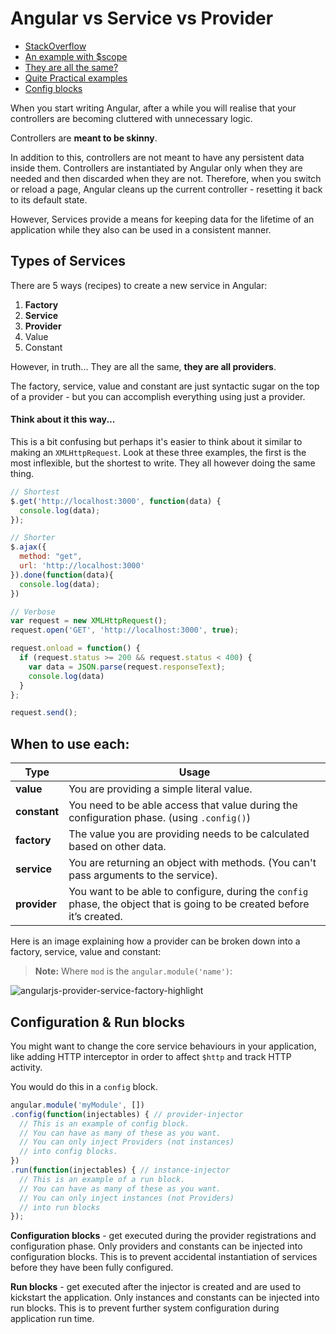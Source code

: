 # Angular vs Service vs Provider

- [StackOverflow](http://stackoverflow.com/questions/15666048/angularjs-service-vs-provider-vs-factory)
- [An example with $scope](http://tylermcginnis.com/angularjs-factory-vs-service-vs-provider/)
- [They are all the same?](http://www.simplygoodcode.com/2015/11/the-difference-between-service-provider-and-factory-in-angularjs/)
- [Quite Practical examples](http://www.learn-angular.org/#!/lessons/handling-complexity)
- [Config blocks](http://www.bennadel.com/blog/2788-creating-a-factory-provider-for-the-configuration-phase-in-angularjs.htm)

When you start writing Angular, after a while you will realise that your controllers are becoming cluttered with unnecessary logic.

Controllers are **meant to be skinny**.

In addition to this, controllers are not meant to have any persistent data inside them. Controllers are instantiated by Angular only when they are needed and then discarded when they are not. Therefore, when you switch or reload a page, Angular cleans up the current controller - resetting it back to its default state.

However, Services provide a means for keeping data for the lifetime of an application while they also can be used in a consistent manner.

## Types of Services

There are 5 ways (recipes) to create a new service in Angular:

1. **Factory**
2. **Service**
3. **Provider**
4. Value
5. Constant

However, in truth... They are all the same, **they are all providers**.

The factory, service, value and constant are just syntactic sugar on the top of a provider - but you can accomplish everything using just a provider.

#### Think about it this way...

This is a bit confusing but perhaps it's easier to think about it similar to making an `XMLHttpRequest`. Look at these three examples, the first is the most inflexible, but the shortest to write. They all however doing the same thing.

```javascript
// Shortest
$.get('http://localhost:3000', function(data) {
  console.log(data);
});

// Shorter
$.ajax({
  method: "get",
  url: 'http://localhost:3000'
}).done(function(data){
  console.log(data);
})

// Verbose
var request = new XMLHttpRequest();
request.open('GET', 'http://localhost:3000', true);

request.onload = function() {
  if (request.status >= 200 && request.status < 400) {
    var data = JSON.parse(request.responseText);
    console.log(data)
  }
};

request.send();
```

## When to use each:

| Type | Usage |
|---|---|
| **value** | You are providing a simple literal value.
| **constant** | You need to be able access that value during the configuration phase. (using `.config()`)
| **factory** | The value you are providing needs to be calculated based on other data.
| **service** | You are returning an object with methods. (You can't pass arguments to the service).
| **provider** | You want to be able to configure, during the `config` phase, the object that is going to be created before it’s created.

Here is an image explaining how a provider can be broken down into a factory, service, value and constant:

> **Note:** Where `mod` is the `angular.module('name')`:

![angularjs-provider-service-factory-highlight](https://cloud.githubusercontent.com/assets/40461/11506131/b9544ede-9845-11e5-8dfb-ca42e660f81b.png)

## Configuration & Run blocks

You might want to change the core service behaviours in your application, like adding HTTP interceptor in order to affect `$http` and track HTTP activity.

You would do this in a `config` block.

```javascript
angular.module('myModule', [])
.config(function(injectables) { // provider-injector
  // This is an example of config block.
  // You can have as many of these as you want.
  // You can only inject Providers (not instances)
  // into config blocks.
})
.run(function(injectables) { // instance-injector
  // This is an example of a run block.
  // You can have as many of these as you want.
  // You can only inject instances (not Providers)
  // into run blocks
});
```

**Configuration blocks** - get executed during the provider registrations and configuration phase. Only providers and constants can be injected into configuration blocks. This is to prevent accidental instantiation of services before they have been fully configured.

**Run blocks** - get executed after the injector is created and are used to kickstart the application. Only instances and constants can be injected into run blocks. This is to prevent further system configuration during application run time.